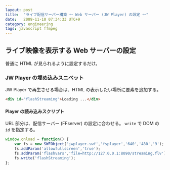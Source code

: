 ```yaml
---
layout: post
title:  "ライブ配信サーバー構築 〜 Web サーバー (JW Player) の設定 〜"
date:   2009-11-10 07:34:33 UTC+9
category: engineering
tags: javascript ffmpeg
---
```


## ライブ映像を表示する Web サーバーの設定

普通に HTML が見られるように設定するだけ。

### JW Player の埋め込みスニペット

JW Player で再生させる場合は、HTML の表示したい場所に要素を追加する。

```html
<div id="flashStreaming">Loading ...</div>
```

#### Player の読み込みスクリプト

URL 部分は、配信サーバー (FFserver) の設定に合わせる。 `write` で DOM の `id` を指定する。

```javascript
window.onload = function() {
    var fs = new SWFObject('jwplayer.swf','fsplayer','640','480','9');
    fs.addParam('allowfullscreen','true');
    fs.addParam('flashvars','file=http://127.0.0.1:8090/streaming.flv');
    fs.write('flashStreaming');
};
```
